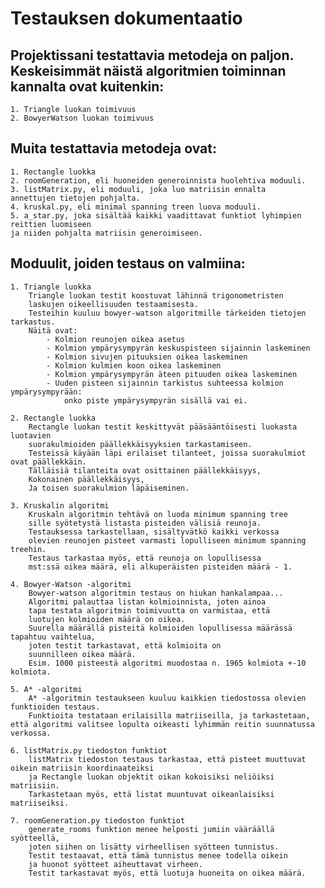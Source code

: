 # Testauksen dokumentaatio

## Projektissani testattavia metodeja on paljon. Keskeisimmät näistä algoritmien toiminnan kannalta ovat kuitenkin:  
    1. Triangle luokan toimivuus
    2. BowyerWatson luokan toimivuus

## Muita testattavia metodeja ovat:  
    1. Rectangle luokka
    2. roomGeneration, eli huoneiden generoinnista huolehtiva moduuli.
    3. listMatrix.py, eli moduuli, joka luo matriisin ennalta
    annettujen tietojen pohjalta.
    4. kruskal.py, eli minimal spanning treen luova moduuli.
    5. a_star.py, joka sisältää kaikki vaadittavat funktiot lyhimpien
    reittien luomiseen  
    ja niiden pohjalta matriisin generoimiseen.

## Moduulit, joiden testaus on valmiina:  
    1. Triangle luokka  
        Triangle luokan testit koostuvat lähinnä trigonometristen
        laskujen oikeellisuuden testaamisesta.  
        Testeihin kuuluu bowyer-watson algoritmille tärkeiden tietojen tarkastus.
        Näitä ovat:  
            - Kolmion reunojen oikea asetus
            - Kolmion ympärysympyrän keskuspisteen sijainnin laskeminen
            - Kolmion sivujen pituuksien oikea laskeminen
            - Kolmion kulmien koon oikea laskeminen
            - Kolmion ympärysympyrän äteen pituuden oikea laskeminen
            - Uuden pisteen sijainnin tarkistus suhteessa kolmion ympärysympyrään:  
                onko piste ympärysympyrän sisällä vai ei.  
    
    2. Rectangle luokka
        Rectangle luokan testit keskittyvät pääsääntöisesti luokasta luotavien  
        suorakulmioiden päällekkäisyyksien tarkastamiseen.
        Testeissä käyään läpi erilaiset tilanteet, joissa suorakulmiot ovat päällekkäin.  
        Tälläisiä tilanteita ovat osittainen päällekkäisyys,
        Kokonainen päällekkäisyys,  
        Ja toisen suorakulmion läpäiseminen.

    3. Kruskalin algoritmi
        Kruskaln algoritmin tehtävä on luoda minimum spanning tree
        sille syötetystä listasta pisteiden välisiä reunoja.
        Testauksessa tarkastellaan, sisältyvätkö kaikki verkossa
        olevien reunojen pisteet varmasti lopulliseen minimum spanning treehin.
        Testaus tarkastaa myös, että reunoja on lopullisessa
        mst:ssä oikea määrä, eli alkuperäisten pisteiden määrä - 1.
    
    4. Bowyer-Watson -algoritmi
        Bowyer-watson algoritmin testaus on hiukan hankalampaa...
        Algoritmi palauttaa listan kolmioinnista, joten ainoa
        tapa testata algoritmin toimivuutta on varmistaa, että
        luotujen kolmioiden määrä on oikea.
        Suurella määrällä pisteitä kolmioiden lopullisessa määrässä tapahtuu vaihtelua,
        joten testit tarkastavat, että kolmioita on
        suunnilleen oikea määrä.
        Esim. 1000 pisteestä algoritmi muodostaa n. 1965 kolmiota +-10 kolmiota.
    
    5. A* -algoritmi
        A* -algoritmin testaukseen kuuluu kaikkien tiedostossa olevien funktioiden testaus.  
        Funktioita testataan erilaisilla matriiseilla, ja tarkastetaan,  että algoritmi valitsee lopulta oikeasti lyhimmän reitin suunnatussa verkossa.
    
    6. listMatrix.py tiedoston funktiot
        listMatrix tiedoston testaus tarkastaa, että pisteet muuttuvat oikein matriisin koordinaateiksi  
        ja Rectangle luokan objektit oikan kokoisiksi neliöiksi matriisiin.  
        Tarkastetaan myös, että listat muuntuvat oikeanlaisiksi matriiseiksi.
    
    7. roomGeneration.py tiedoston funktiot
        generate_rooms funktion menee helposti jumiin vääräällä syötteellä,  
        joten siihen on lisätty virheellisen syötteen tunnistus.  
        Testit testaavat, että tämä tunnistus menee todella oikein  
        ja huonot syötteet aiheuttavat virheen.  
        Testit tarkastavat myös, että luotuja huoneita on oikea määrä.